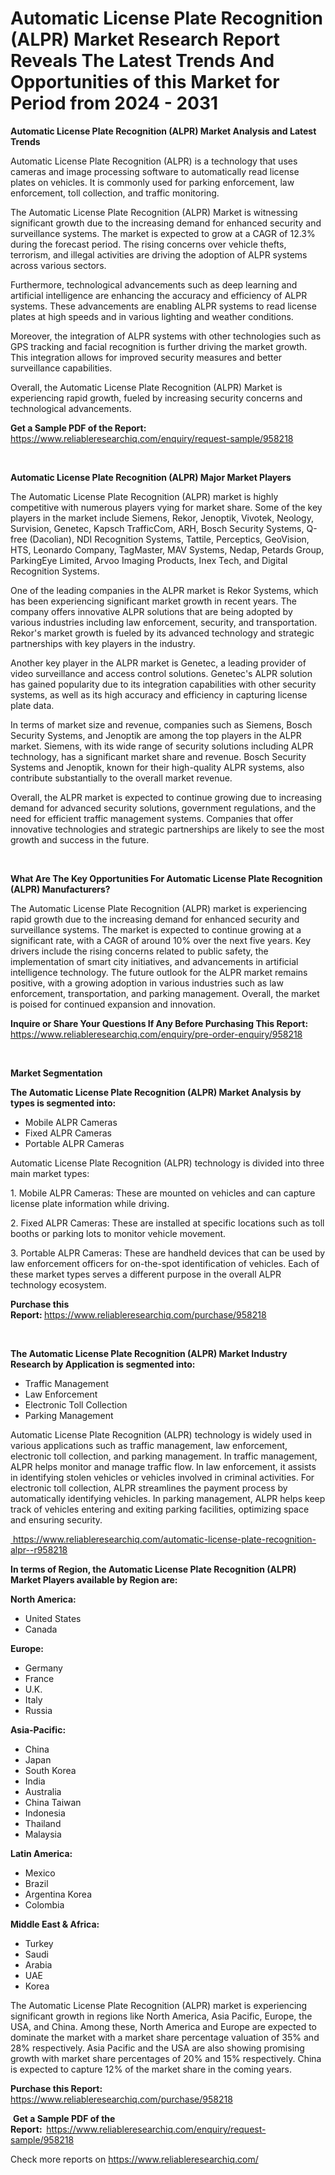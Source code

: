 <p><h1>Automatic License Plate Recognition (ALPR) Market Research Report Reveals The Latest Trends And Opportunities of this Market for Period from 2024 - 2031</h1></p><p><strong>Automatic License Plate Recognition (ALPR) Market Analysis and Latest Trends</strong></p>
<p><p>Automatic License Plate Recognition (ALPR) is a technology that uses cameras and image processing software to automatically read license plates on vehicles. It is commonly used for parking enforcement, law enforcement, toll collection, and traffic monitoring.</p><p>The Automatic License Plate Recognition (ALPR) Market is witnessing significant growth due to the increasing demand for enhanced security and surveillance systems. The market is expected to grow at a CAGR of 12.3% during the forecast period. The rising concerns over vehicle thefts, terrorism, and illegal activities are driving the adoption of ALPR systems across various sectors.</p><p>Furthermore, technological advancements such as deep learning and artificial intelligence are enhancing the accuracy and efficiency of ALPR systems. These advancements are enabling ALPR systems to read license plates at high speeds and in various lighting and weather conditions.</p><p>Moreover, the integration of ALPR systems with other technologies such as GPS tracking and facial recognition is further driving the market growth. This integration allows for improved security measures and better surveillance capabilities.</p><p>Overall, the Automatic License Plate Recognition (ALPR) Market is experiencing rapid growth, fueled by increasing security concerns and technological advancements.</p></p>
<p><strong>Get a Sample PDF of the Report:&nbsp;</strong> <a href="https://www.reliableresearchiq.com/enquiry/request-sample/958218">https://www.reliableresearchiq.com/enquiry/request-sample/958218</a></p>
<p>&nbsp;</p>
<p><strong>Automatic License Plate Recognition (ALPR) Major Market Players</strong></p>
<p><p>The Automatic License Plate Recognition (ALPR) market is highly competitive with numerous players vying for market share. Some of the key players in the market include Siemens, Rekor, Jenoptik, Vivotek, Neology, Survision, Genetec, Kapsch TrafficCom, ARH, Bosch Security Systems, Q-free (Dacolian), NDI Recognition Systems, Tattile, Perceptics, GeoVision, HTS, Leonardo Company, TagMaster, MAV Systems, Nedap, Petards Group, ParkingEye Limited, Arvoo Imaging Products, Inex Tech, and Digital Recognition Systems.</p><p>One of the leading companies in the ALPR market is Rekor Systems, which has been experiencing significant market growth in recent years. The company offers innovative ALPR solutions that are being adopted by various industries including law enforcement, security, and transportation. Rekor's market growth is fueled by its advanced technology and strategic partnerships with key players in the industry.</p><p>Another key player in the ALPR market is Genetec, a leading provider of video surveillance and access control solutions. Genetec's ALPR solution has gained popularity due to its integration capabilities with other security systems, as well as its high accuracy and efficiency in capturing license plate data.</p><p>In terms of market size and revenue, companies such as Siemens, Bosch Security Systems, and Jenoptik are among the top players in the ALPR market. Siemens, with its wide range of security solutions including ALPR technology, has a significant market share and revenue. Bosch Security Systems and Jenoptik, known for their high-quality ALPR systems, also contribute substantially to the overall market revenue.</p><p>Overall, the ALPR market is expected to continue growing due to increasing demand for advanced security solutions, government regulations, and the need for efficient traffic management systems. Companies that offer innovative technologies and strategic partnerships are likely to see the most growth and success in the future.</p></p>
<p>&nbsp;</p>
<p><strong>What Are The Key Opportunities For Automatic License Plate Recognition (ALPR) Manufacturers?</strong></p>
<p><p>The Automatic License Plate Recognition (ALPR) market is experiencing rapid growth due to the increasing demand for enhanced security and surveillance systems. The market is expected to continue growing at a significant rate, with a CAGR of around 10% over the next five years. Key drivers include the rising concerns related to public safety, the implementation of smart city initiatives, and advancements in artificial intelligence technology. The future outlook for the ALPR market remains positive, with a growing adoption in various industries such as law enforcement, transportation, and parking management. Overall, the market is poised for continued expansion and innovation.</p></p>
<p><strong>Inquire or Share Your Questions If Any Before Purchasing This Report:</strong> <a href="https://www.reliableresearchiq.com/enquiry/pre-order-enquiry/958218">https://www.reliableresearchiq.com/enquiry/pre-order-enquiry/958218</a></p>
<p>&nbsp;</p>
<p><strong>Market Segmentation</strong></p>
<p><strong>The Automatic License Plate Recognition (ALPR) Market Analysis by types is segmented into:</strong></p>
<p><ul><li>Mobile ALPR Cameras</li><li>Fixed ALPR Cameras</li><li>Portable ALPR Cameras</li></ul></p>
<p><p>Automatic License Plate Recognition (ALPR) technology is divided into three main market types:</p><p>1. Mobile ALPR Cameras: These are mounted on vehicles and can capture license plate information while driving. </p><p>2. Fixed ALPR Cameras: These are installed at specific locations such as toll booths or parking lots to monitor vehicle movement.</p><p>3. Portable ALPR Cameras: These are handheld devices that can be used by law enforcement officers for on-the-spot identification of vehicles. Each of these market types serves a different purpose in the overall ALPR technology ecosystem.</p></p>
<p><strong>Purchase this Report:&nbsp;</strong><a href="https://www.reliableresearchiq.com/purchase/958218">https://www.reliableresearchiq.com/purchase/958218</a></p>
<p>&nbsp;</p>
<p><strong>The Automatic License Plate Recognition (ALPR) Market Industry Research by Application is segmented into:</strong></p>
<p><ul><li>Traffic Management</li><li>Law Enforcement</li><li>Electronic Toll Collection</li><li>Parking Management</li></ul></p>
<p><p>Automatic License Plate Recognition (ALPR) technology is widely used in various applications such as traffic management, law enforcement, electronic toll collection, and parking management. In traffic management, ALPR helps monitor and manage traffic flow. In law enforcement, it assists in identifying stolen vehicles or vehicles involved in criminal activities. For electronic toll collection, ALPR streamlines the payment process by automatically identifying vehicles. In parking management, ALPR helps keep track of vehicles entering and exiting parking facilities, optimizing space and ensuring security.</p></p>
<p><a href="https://www.reliableresearchiq.com/automatic-license-plate-recognition-alpr--r958218">&nbsp;https://www.reliableresearchiq.com/automatic-license-plate-recognition-alpr--r958218</a></p>
<p><strong>In terms of Region, the Automatic License Plate Recognition (ALPR) Market Players available by Region are:</strong></p>
<p>
    <p> <strong> North America: </strong>
        <ul>
            <li>United States</li>
            <li>Canada</li>
        </ul>
        </p> 
    <p> <strong> Europe: </strong>
        <ul>
            <li>Germany</li>
            <li>France</li>
            <li>U.K.</li>
            <li>Italy</li>
            <li>Russia</li>
        </ul>
        </p> 
    <p> <strong> Asia-Pacific: </strong>
        <ul>
            <li>China</li>
            <li>Japan</li>
            <li>South Korea</li>
            <li>India</li>
            <li>Australia</li>
            <li>China Taiwan</li>
            <li>Indonesia</li>
            <li>Thailand</li>
            <li>Malaysia</li>
        </ul>
        </p> 
    <p> <strong> Latin America: </strong>
        <ul>
            <li>Mexico</li>
            <li>Brazil</li>
            <li>Argentina Korea</li>
            <li>Colombia</li>
        </ul>
        </p> 
    <p> <strong> Middle East & Africa: </strong>
        <ul>
            <li>Turkey</li>
            <li>Saudi</li>
            <li>Arabia</li>
            <li>UAE</li>
            <li>Korea</li>
        </ul>
    </p>
    </p>
<p><p>The Automatic License Plate Recognition (ALPR) market is experiencing significant growth in regions like North America, Asia Pacific, Europe, the USA, and China. Among these, North America and Europe are expected to dominate the market with a market share percentage valuation of 35% and 28% respectively. Asia Pacific and the USA are also showing promising growth with market share percentages of 20% and 15% respectively. China is expected to capture 12% of the market share in the coming years.</p></p>
<p><strong>Purchase this Report: </strong><a href="https://www.reliableresearchiq.com/purchase/958218">https://www.reliableresearchiq.com/purchase/958218</a></p>
<p>&nbsp;<strong>Get a Sample PDF of the Report:&nbsp;&nbsp;</strong><a href="https://www.reliableresearchiq.com/enquiry/request-sample/958218">https://www.reliableresearchiq.com/enquiry/request-sample/958218</a></p>
<p><strong></strong></p>
<p>Check more reports on <a href="https://www.reliableresearchiq.com/">https://www.reliableresearchiq.com/</a></p>